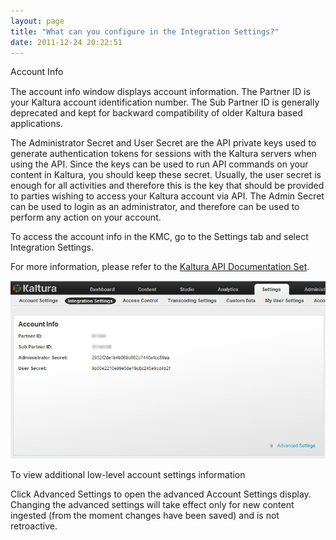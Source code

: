 ```yaml
---
layout: page
title: "What can you configure in the Integration Settings?"
date: 2011-12-24 20:22:51
---
```


<span style="color: #000000; font-family: Times New Roman; font-size: medium;"> </span><span class="mce-heading-2">Account Info</span>

The account info window displays account information. The Partner ID is your Kaltura account identification number. The Sub Partner ID is generally deprecated and kept for backward compatibility of older Kaltura based applications.

The Administrator Secret and User Secret are the API private keys used to generate authentication tokens for sessions with the Kaltura servers when using the API. Since the keys can be used to run API commands on your content in Kaltura, you should keep these secret. Usually, the user secret is enough for all activities and therefore this is the key that should be provided to parties wishing to access your Kaltura account via API. The Admin Secret can be used to login as an administrator, and therefore can be used to perform any action on your account.

<p class="mce-procedure">
  <a name="access"></a>To access the account info in the KMC, go to the Settings tab and select Integration Settings.
</p>

For more information, please refer to the <a href="http://knowledge.kaltura.com/kaltura-api-documentation-set" target="_blank">Kaltura API Documentation Set</a>.

<img src="../../assets/224.img">

<p class="mce-procedure">
  To view additional low-level account settings information
</p>

Click Advanced Settings to open the advanced Account Settings display. Changing the advanced settings will take effect only for new content ingested (from the moment changes have been saved) and is not retroactive.